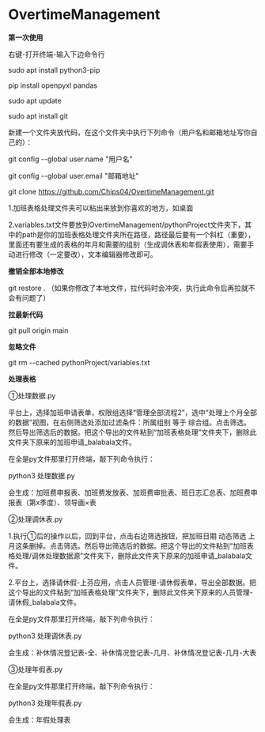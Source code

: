 # OvertimeManagement

**第一次使用**

右键-打开终端-输入下边命令行

sudo apt install python3-pip

pip install openpyxl pandas

sudo apt update

sudo apt install git

新建一个文件夹放代码，在这个文件夹中执行下列命令（用户名和邮箱地址写你自己的）：

git config --global user.name "用户名"

git config --global user.email "邮箱地址"

git clone https://github.com/Chips04/OvertimeManagement.git

1.加班表格处理文件夹可以粘出来放到你喜欢的地方，如桌面

2.variables.txt文件要放到OvertimeManagement/pythonProject文件夹下，其中的path是你的加班表格处理文件夹所在路径，路径最后要有一个斜杠（重要），里面还有要生成的表格的年月和需要的组别（生成调休表和年假表使用），需要手动进行修改（一定要改），文本编辑器修改即可。

**撤销全部本地修改**

git restore .
（如果你修改了本地文件，拉代码时会冲突，执行此命令后再拉就不会有问题了）

**拉最新代码**

git pull origin main

**忽略文件**

git rm --cached pythonProject/variables.txt

**处理表格**

①处理数据.py

平台上，选择加班申请表单，权限组选择“管理全部流程2”，选中“处理上个月全部的数据”视图，在右侧筛选处添加过滤条件：所属组别 等于 综合组。点击筛选。然后导出筛选后的数据。把这个导出的文件粘到“加班表格处理”文件夹下，删除此文件夹下原来的加班申请_balabala文件。

在全是py文件那里打开终端，敲下列命令执行：

python3 处理数据.py

会生成：加班费申报表、加班费发放表、加班费审批表、班日志汇总表、加班费申报表（第x季度）、领导画×表

②处理调休表.py

1.执行①后的操作以后，回到平台，点击右边筛选按钮，把加班日期 动态筛选 上月这条删掉。点击筛选。然后导出筛选后的数据。把这个导出的文件粘到“加班表格处理/调休处理数据源”文件夹下，删除此文件夹下原来的加班申请_balabala文件。

2.平台上，选择请休假-上芬应用，点击人员管理-请休假表单，导出全部数据。把这个导出的文件粘到“加班表格处理”文件夹下，删除此文件夹下原来的人员管理-请休假_balabala文件。

在全是py文件那里打开终端，敲下列命令执行：

python3 处理调休表.py

会生成：补休情况登记表-全、补休情况登记表-几月、补休情况登记表-几月-大表

③处理年假表.py

在全是py文件那里打开终端，敲下列命令执行：

python3 处理年假表.py

会生成：年假处理表

